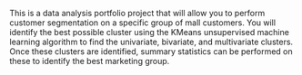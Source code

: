 This is a data analysis portfolio project that will allow you to perform customer segmentation on a specific group of mall customers. You will identify the best possible cluster using the KMeans unsupervised machine learning algorithm to find the univariate, bivariate, and multivariate clusters.  Once these clusters are identified, summary statistics can be performed on these to identify the best marketing group. 
